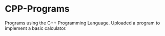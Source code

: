 # CPP-Programs
Programs using the C++ Programming Language.
Uploaded a program to implement a basic calculator.
